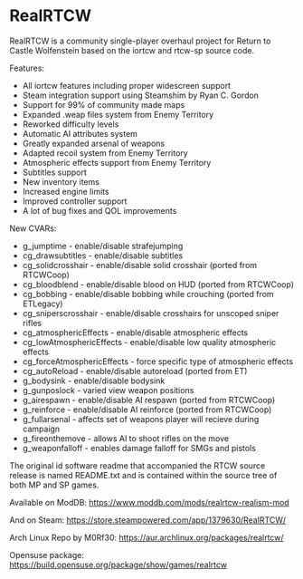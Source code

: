# RealRTCW

RealRTCW is a community single-player overhaul project for Return to Castle Wolfenstein based on the iortcw and rtcw-sp source code.

Features:
* All iortcw features including proper widescreen support
* Steam integration support using Steamshim by Ryan C. Gordon
* Support for 99% of community made maps
* Expanded .weap files system from Enemy Territory
* Reworked difficulty levels
* Automatic AI attributes system
* Greatly expanded arsenal of weapons
* Adapted recoil system from Enemy Territory
* Atmospheric effects support from Enemy Territory
* Subtitles support
* New inventory items
* Increased engine limits
* Improved controller support
* A lot of bug fixes and QOL improvements

New CVARs:
* g_jumptime - enable/disable strafejumping
* cg_drawsubtitles - enable/disable subtitles
* cg_solidcrosshair - enable/disable solid crosshair (ported from RTCWCoop)
* cg_bloodblend - enable/disable blood on HUD (ported from RTCWCoop)
* cg_bobbing - enable/disable bobbing while crouching (ported from ETLegacy)
* cg_sniperscrosshair - enable/disable crosshairs for unscoped sniper rifles
* cg_atmosphericEffects - enable/disable atmospheric effects
* cg_lowAtmosphericEffects - enable/disable low quality atmospheric effects
* cg_forceAtmosphericEffects - force specific type of atmospheric effects
* cg_autoReload - enable/disable autoreload (ported from ET)
* g_bodysink - enable/disable bodysink
* g_gunposlock - varied view weapon positions
* g_airespawn - enable/disable AI respawn (ported from RTCWCoop)
* g_reinforce - enable/disable AI reinforce (ported from RTCWCoop)
* g_fullarsenal - affects set of weapons player will recieve during campaign
* g_fireonthemove - allows AI to shoot rifles on the move
* g_weaponfalloff - enables damage falloff for SMGs and pistols

The original id software readme that accompanied the RTCW source release is named README.txt and is contained within the source tree of both MP and SP games.

Available on ModDB:
https://www.moddb.com/mods/realrtcw-realism-mod

And on Steam:
https://store.steampowered.com/app/1379630/RealRTCW/

Arch Linux Repo by M0Rf30:
https://aur.archlinux.org/packages/realrtcw/

Opensuse package:
https://build.opensuse.org/package/show/games/realrtcw
